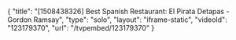 {
    "title": "[1508438326] Best Spanish Restaurant: El Pirata Detapas - Gordon Ramsay",
    "type": "solo",
    "layout": "iframe-static",
    "videoId": "123179370",
    "url": "\/tvpembed\/123179370"
}